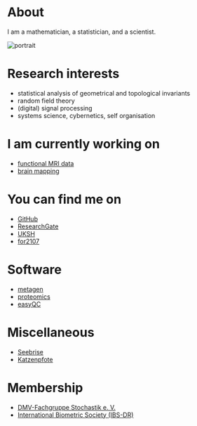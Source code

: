 # About

I am a mathematician, a statistician, and a scientist.

![portrait](http://www.uni-kiel.de/medinfo/mitarbeiter/moebius/moebius-0042-1665.jpeg)

# Research interests

- statistical analysis of geometrical and topological invariants
- random field theory
- (digital) signal processing
- systems science, cybernetics, self organisation

# I am currently working on

- [functional MRI data](https://en.wikipedia.org/wiki/Functional_magnetic_resonance_imaging)
- [brain mapping](https://en.wikipedia.org/wiki/Brain_mapping)

# You can find me on

- [GitHub](https://github.com/00tau)
- [ResearchGate](https://www.researchgate.net/profile/Thomas_Moebius2)
- [UKSH](http://www.uni-kiel.de/medinfo/mitarbeiter/moebius/)
- [for2107](http://for2107.de/teilprojekt-6/)

# Software

- [metagen](http://00tau.github.io/metagen/)
- [proteomics](http://00tau.github.io/proteomics-in-r/)
- [easyQC](http://00tau.github.io/skyline-addon-easyqc/)

# Miscellaneous

- [Seebrise](http://00tau.github.io/seebrise/)
- [Katzenpfote](http://00tau.github.io/katzenpfote/)

# Membership

- [DMV-Fachgruppe Stochastik e. V.](http://www.fg-stochastik.de/)
- [International Biometric Society (IBS-DR)](http://www.biometrische-gesellschaft.de/)
